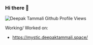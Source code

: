 ### Hi there 👋

![Deepak Tammali Github Profile Views](https://github-views-worker.deode.workers.dev/user/deepaktammali/views?timestamp=1682745187)

Working/ Worked on:  

- https://mystic.deepaktammali.space/
